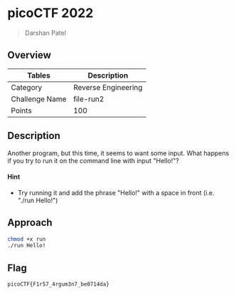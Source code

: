 # picoCTF 2022

> Darshan Patel

## Overview

| Tables | Description |
| ------ | ----------- |
| Category | Reverse Engineering |
| Challenge Name | file-run2 |
| Points | 100 |

## Description

Another program, but this time, it seems to want some input. What happens if you try to run it on the command line with input "Hello!"?

#### Hint

- Try running it and add the phrase "Hello!" with a space in front (i.e. "./run Hello!")

## Approach

```bash
chmod +x run 
./run Hello!
```

## Flag

```
picoCTF{F1r57_4rgum3n7_be0714da}
```
